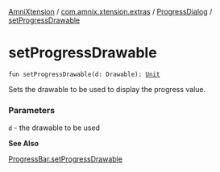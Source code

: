 [AmniXtension](../../index.md) / [com.amnix.xtension.extras](../index.md) / [ProgressDialog](index.md) / [setProgressDrawable](./set-progress-drawable.md)

# setProgressDrawable

`fun setProgressDrawable(d: Drawable): `[`Unit`](https://kotlinlang.org/api/latest/jvm/stdlib/kotlin/-unit/index.html)

Sets the drawable to be used to display the progress value.

### Parameters

`d` - the drawable to be used

**See Also**

[ProgressBar.setProgressDrawable](#)

